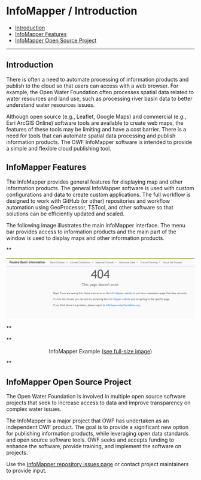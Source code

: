 # InfoMapper / Introduction #

* [Introduction](#introduction)
* [InfoMapper Features](#infomapper-features)
* [InfoMapper Open Source Project](#infomapper-open-source-project)

---------------

## Introduction ##

There is often a need to automate processing of information products and publish to the cloud
so that users can access with a web browser.
For example, the Open Water Foundation often processes spatial data related to water resources and land use,
such as processing river basin data to better understand water resources issues.

Although open source (e.g., Leaflet, Google Maps) and commercial (e.g., Esri ArcGIS Online)
software tools are available to create web maps,
the features of these tools may be limiting and have a cost barrier.
There is a need for tools that can automate spatial data processing and publish information products.
The OWF InfoMapper software is intended to provide a simple and flexible cloud publishing tool.

## InfoMapper Features ##

The InfoMapper provides general features for displaying map and other information products.
The general InfoMapper software is used with custom configurations and data to create custom applications.
The full workflow is designed to work with GitHub (or other) repositories and workflow automation
using GeoProcessor, TSTool, and other software so that solutions can be efficiently updated and scaled.

The following image illustrates the main InfoMapper interface.
The menu bar provides access to information products and the main part of the window is used to display
maps and other information products.

**<p style="text-align: center;">
![InfoMapper-main](InfoMapper-main.png)
</p>**

**<p style="text-align: center;">
InfoMapper Example (<a href="../InfoMapper-main.png">see full-size image</a>)
</p>**

## InfoMapper Open Source Project ##

The Open Water Foundation is involved in multiple open source software projects that
seek to increase access to data and improve transparency on complex water issues.

The InfoMapper is a major project that OWF has undertaken as an independent OWF product.
The goal is to provide a significant new option for publishing information products,
while leveraging open data standards and open source software tools.
OWF seeks and accepts funding to enhance the software, provide training,
and implement the software on projects.

Use the [InfoMapper repository issues page](https://github.com/OpenWaterFoundation/owf-app-info-mapper-ng/issues)
or contact project maintainers to provide input.

